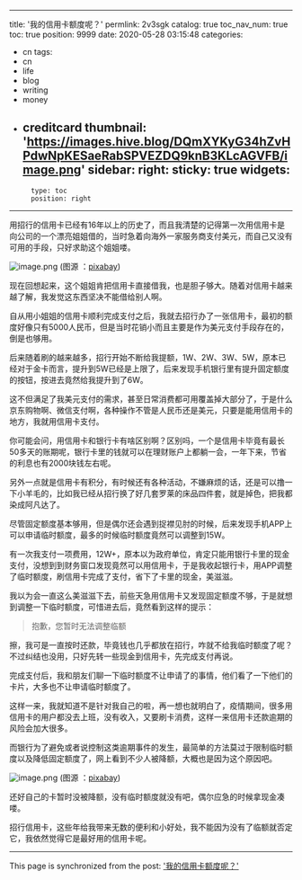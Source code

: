 
---
title: '我的信用卡额度呢？'
permlink: 2v3sgk
catalog: true
toc_nav_num: true
toc: true
position: 9999
date: 2020-05-28 03:15:48
categories:
- cn
tags:
- cn
- life
- blog
- writing
- money
- creditcard
thumbnail: 'https://images.hive.blog/DQmXYKyG34hZvHPdwNpKESaeRabSPVEZDQ9knB3KLcAGVFB/image.png'
sidebar:
    right:
        sticky: true
widgets:
    -
        type: toc
        position: right
---


用招行的信用卡已经有16年以上的历史了，而且我清楚的记得第一次用信用卡是向公司的一个漂亮姐姐借的，当时急着向海外一家服务商支付美元，而自己又没有可用的手段，只好求助这个姐姐喽。


![image.png](https://images.hive.blog/DQmXYKyG34hZvHPdwNpKESaeRabSPVEZDQ9knB3KLcAGVFB/image.png)
(图源 ：[pixabay](https://pixabay.com/))

现在回想起来，这个姐姐肯把信用卡直接借我，也是胆子够大。随着对信用卡越来越了解，我发觉这东西坚决不能借给别人啊。

自从用小姐姐的信用卡顺利完成支付之后，我就去招行办了一张信用卡，最初的额度好像只有5000人民币，但是当时花销小而且主要是作为美元支付手段存在的，倒是也够用。

后来随着刷的越来越多，招行开始不断给我提额，1W、2W、3W、5W，原本已经对于金卡而言，提升到5W已经是上限了，后来发现手机银行里有提升固定额度的按钮，按进去竟然给我提升到了6W。

这不但满足了我美元支付的需求，甚至日常消费都可用覆盖掉大部分了，于是什么京东购物啊、微信支付啊，各种操作不管是人民币还是美元，只要是能用信用卡的地方，我就用信用卡支付。

你可能会问，用信用卡和银行卡有啥区别啊？区别吗，一个是信用卡毕竟有最长50多天的账期呢，银行卡里的钱就可以在理财账户上都躺一会，一年下来，节省的利息也有2000块钱左右呢。

另外一点就是信用卡有积分，有时候还有各种活动，不嫌麻烦的话，还是可以撸一下小羊毛的，比如我已经从招行换了好几套罗莱的床品四件套，就是掉色，把我都染成阿凡达了。

尽管固定额度基本够用，但是偶尔还会遇到捉襟见肘的时候，后来发现手机APP上可以申请临时额度，最多的时候临时额度竟然可以调整到15W。

有一次我支付一项费用，12W+，原本以为政府单位，肯定只能用银行卡里的现金支付，没想到到财务窗口发现竟然可以用信用卡，于是我收起银行卡，用APP调整了临时额度，刷信用卡完成了支付，省下了卡里的现金，美滋滋。

我以为会一直这么美滋滋下去，前些天急用信用卡又发现固定额度不够，于是就想到调整一下临时额度，可惜进去后，竟然看到这样的提示：
>抱歉，您暂时无法调整临额

擦，我可是一直按时还款，毕竟钱也几乎都放在招行，咋就不给我临时额度了呢？不过纠结也没用，只好先转一些现金到信用卡，先完成支付再说。

完成支付后，我和朋友们聊一下临时额度不让申请了的事情，他们看了一下他们的卡片，大多也不让申请临时额度了。

这样一来，我就知道不是针对我自己的啦，再一想也就明白了，疫情期间，很多用信用卡的用户都没去上班，没有收入，又要刷卡消费，这样一来信用卡还款逾期的风险会加大很多。

而银行为了避免或者说控制这类逾期事件的发生，最简单的方法莫过于限制临时额度以及降低固定额度了，网上看到不少人被降额，大概也是因为这个原因吧。


![image.png](https://images.hive.blog/DQmRk485ozZWTdBMNEinSi48Qhmymwx635v2Wpe5qHbdap4/image.png)
(图源 ：[pixabay](https://pixabay.com/))

还好自己的卡暂时没被降额，没有临时额度就没有吧，偶尔应急的时候拿现金凑喽。

招行信用卡，这些年给我带来无数的便利和小好处，我不能因为没有了临额就否定它，我依然觉得它是最好用的信用卡呢。

- - -

This page is synchronized from the post: ['我的信用卡额度呢？'](https://steemit.com/@oflyhigh/2v3sgk)

